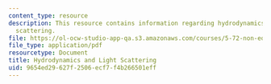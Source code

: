 ```yaml
---
content_type: resource
description: This resource contains information regarding hydrodynamics and light
  scattering.
file: https://ol-ocw-studio-app-qa.s3.amazonaws.com/courses/5-72-non-equilibrium-statistical-mechanics-spring-2012/9654ed29627f2506ecf7f4b266501eff_MIT5_72S12_master3.pdf
file_type: application/pdf
resourcetype: Document
title: Hydrodynamics and Light Scattering
uid: 9654ed29-627f-2506-ecf7-f4b266501eff
---
```

